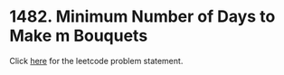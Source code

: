 # 1482. Minimum Number of Days to Make m Bouquets

Click [here](https://leetcode.com/problems/minimum-number-of-days-to-make-m-bouquets/) for the leetcode problem statement.
